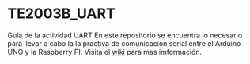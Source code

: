 # TE2003B_UART
Guía de la actividad UART
En este repositorio se encuentra lo necesario para llevar a cabo la la practiva de comunicación serial entre el Arduino UNO y la Raspberry PI. Visita el [wiki](https://github.com/marcos-allen/TE2003B_UART/wiki) para mas imformación. 
